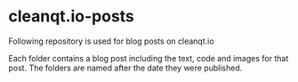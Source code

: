 # cleanqt.io-posts

Following repository is used for blog posts on cleanqt.io 

Each folder contains a blog post including the text, code and images for that post.
The folders are named after the date they were published.
